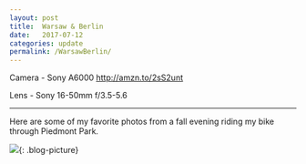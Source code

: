 ```yaml
---
layout: post
title:  Warsaw & Berlin
date:   2017-07-12
categories: update
permalink: /WarsawBerlin/
---
```


Camera - Sony A6000 <http://amzn.to/2sS2unt>

Lens - Sony 16-50mm f/3.5-5.6

* * *

Here are some of my favorite photos from a fall evening riding my bike through Piedmont Park. 

![](https://c2.staticflickr.com/6/5588/31039811916_d877ca0eec_b.jpg){: .blog-picture}
